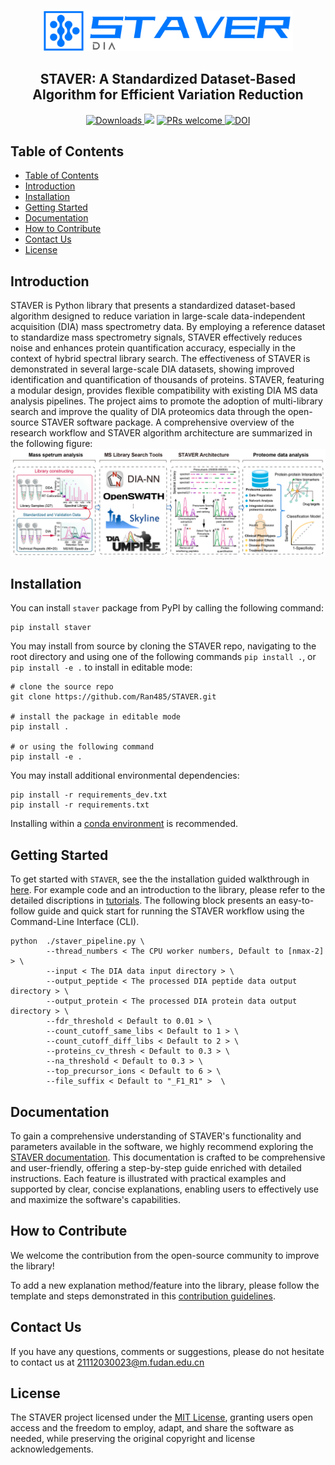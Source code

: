 <p align="center">
    <br>
    <img src="https://github.com/Ran485/STAVER/raw/main/docs/_static/STAVER_logo.svg" width="400"/>
    <br>
    <h2 align="center">
    STAVER: A Standardized Dataset-Based Algorithm for Efficient Variation Reduction
    </h2>
<p>


<div align="center">
  <a href="#">
  <a href="https://github.com/Ran485/STAVER/stargazers">
  <img alt="Downloads" src="https://img.shields.io/github/stars/Ran485/STAVER?logo=GitHub&color=red">
  </a>
  <img src="https://img.shields.io/badge/Python-3.7+-blue">
  </a>
  <a href="https://github.com/dwyl/esta/issues">
  <img alt="PRs welcome" src="https://img.shields.io/badge/PRs-welcome-brightgreen.svg?style=flat">
  </a>
  <a href="https://opensource.org/licenses/MIT">
  <img alt="DOI" src="https://img.shields.io/badge/License-MIT-yellow.svg">
  </a>
</div>

## Table of Contents
- [Table of Contents](#table-of-contents)
- [Introduction](#introduction)
- [Installation](#installation)
- [Getting Started](#getting-started)
- [Documentation](#documentation)
- [How to Contribute](#how-to-contribute)
- [Contact Us](#contact-us)
- [License](#license)


## Introduction

STAVER is Python library that presents a standardized dataset-based algorithm designed to reduce variation in large-scale data-independent acquisition (DIA) mass spectrometry data. By employing a reference dataset to standardize mass spectrometry signals, STAVER effectively reduces noise and enhances protein quantification accuracy, especially in the context of hybrid spectral library search. The effectiveness of STAVER is demonstrated in several large-scale DIA datasets, showing improved identification and quantification of thousands of proteins. STAVER, featuring a modular design, provides flexible compatibility with existing DIA MS data analysis pipelines. The project aims to promote the adoption of multi-library search and improve the quality of DIA proteomics data through the open-source STAVER software package. A comprehensive overview of the research workflow and STAVER algorithm architecture are summarized in the following figure: ![alt text](https://github.com/Ran485/STAVER/raw/main/docs/_static/STAVER_pipeline.png)

## Installation

You can install ``staver`` package from PyPI by calling the following command: 
``` shell
pip install staver
```
You may install from source by cloning the STAVER repo, navigating to the root directory and using one of the following commands ``pip install .``, or ``pip install -e .`` to install in editable mode:
``` shell
# clone the source repo
git clone https://github.com/Ran485/STAVER.git

# install the package in editable mode
pip install .

# or using the following command
pip install -e .
```
You may install additional environmental dependencies:

``` shell
pip install -r requirements_dev.txt
pip install -r requirements.txt
```
Installing within a [conda environment](https://conda.io/projects/conda/en/latest/user-guide/tasks/manage-environments.html) is recommended.

## Getting Started

To get started with `STAVER`, see the the installation guided walkthrough in [here](https://staver.readthedocs.io/en/latest/installation.html#). For example code and an introduction to the library, please refer to the detailed discriptions in
[tutorials](https://staver.readthedocs.io/en/latest/tutorials.html#). The following block presents an easy-to-follow guide and quick start for running the STAVER workflow using the Command-Line Interface (CLI).

```shell
python  ./staver_pipeline.py \
        --thread_numbers < The CPU worker numbers, Default to [nmax-2] > \
        --input < The DIA data input directory > \
        --output_peptide < The processed DIA peptide data output directory > \
        --output_protein < The processed DIA protein data output directory > \
        --fdr_threshold < Default to 0.01 > \
        --count_cutoff_same_libs < Default to 1 > \
        --count_cutoff_diff_libs < Default to 2 > \
        --proteins_cv_thresh < Default to 0.3 > \
        --na_threshold < Default to 0.3 > \
        --top_precursor_ions < Default to 6 > \
        --file_suffix < Default to "_F1_R1" >  \
```

## Documentation
To gain a comprehensive understanding of STAVER's functionality and parameters available in the software, we highly recommend exploring the [STAVER documentation](https://staver.readthedocs.io/en/latest/index.html). This documentation is crafted to be comprehensive and user-friendly, offering a step-by-step guide enriched with detailed instructions. Each feature is illustrated with practical examples and supported by clear, concise explanations, enabling users to effectively use and maximize the software's capabilities. 

## How to Contribute
We welcome the contribution from the open-source community to improve the library!

To add a new explanation method/feature into the library, please follow the template and steps demonstrated in this 
[contribution guidelines](https://staver.readthedocs.io/en/latest/contributing.html).

## Contact Us
If you have any questions, comments or suggestions, please do not hesitate to contact us at 21112030023@m.fudan.edu.cn

## License
The STAVER project licensed under the [MIT License](https://opensource.org/licenses/MIT), granting users open access and the freedom to employ, adapt, and share the software as needed, while preserving the original copyright and license acknowledgements.
